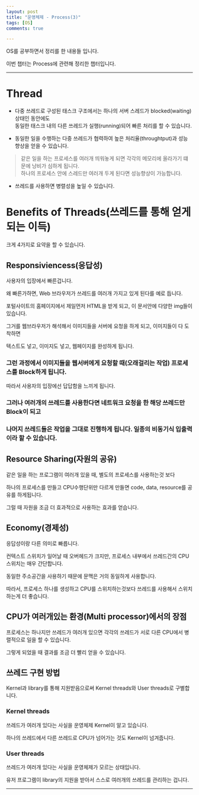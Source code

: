 ```yaml
---
layout: post
title: "운영체제 - Process(3)"
tags: [OS]
comments: true

---
```


OS를 공부하면서 정리를 한 내용들 입니다.<br>

이번 챕터는 Process에 관련해 정리한 챕터입니다.

---

# Thread

* 다중 쓰레드로 구성된 태스크 구조에서는 하나의 서버 스레드가 blocked(waiting) 상태인 동안에도<br>
동일한 태스크 내의 다른 쓰레드가 실행(running)되어 빠른 처리를 할 수 있습니다.

* 동일한 일을 수행하는 다중 쓰레드가 협력하여 높은 처리율(throughtput)과 성능 향상을 얻을 수 있습니다.

>같은 일을 하는 프로세스를 여러개 띄워놓게 되면 각각의 메모리에 올라가기 떄문에 낭비가 심하게 됩니다.<br>
하나의 프로세스 안에 스레드만 여러개 두게 된다면 성능향상이 가능합니다.

* 쓰레드를 사용하면 병렬성을 높일 수 있습니다.

# Benefits of Threads(쓰레드를 통해 얻게 되는 이득)

크게 4가지로 요약을 할 수 있습니다.

## Responsiviencess(응답성)	

사용자의 입장에서 빠른겁니다.

왜 빠른가하면, Web 브라우저가 쓰레드를 여러개 가지고 있게 된다를 예로 듭니다.

포털사이트의 홈페이지에서 제일먼저 HTML을 받게 되고, 이 문서안에 다양한 img들이 있습니다.

그거를 웹브라우저가 해석해서 이미지들을 서버에 요청을 하게 되고, 이미지들이 다 도착하면

텍스트도 넣고, 이미지도 넣고, 웹페이지를 완성하게 됩니다.

### 그런 과정에서 이미지들을 웹서버에게 요청할 때(오래걸리는 작업) 프로세스를 Block하게 됩니다.

따라서 사용자의 입장에선 답답함을 느끼게 됩니다.

### 그러나 여러개의 쓰레드를 사용한다면 네트워크 요청을 한 해당 쓰레드만 Block이 되고 

### 나머지 쓰레드들은 작업을 그대로 진행하게 됩니다. 일종의 비동기식 입출력이라 할 수 있습니다.

## Resource Sharing(자원의 공유)

같은 일을 하는 프로그램이 여러개 있을 때, 별도의 프로세스를 사용하는것 보다 

하나의 프로세스를 만들고 CPU수행단위만 다르게 만들면 code, data, resource를 공유를 하게됩니다.

그럴 때 자원을 조금 더 효과적으로 사용하는 효과를 얻습니다.

## Economy(경제성)

응답성이랑 다른 의미로 빠릅니다.

컨텍스트 스위치가 일어날 때 오버헤드가 크지만, 프로세스 내부에서 쓰레드간의 CPU 스위치는 매우 간단합니다.

동일한 주소공간을 사용하기 때문에 문맥은 거의 동일하게 사용합니다.

따라서, 프로세스 하나를 생성하고 CPU를 스위치하는것보다 쓰레드를 사용해서 스위치하는게 더 좋습니다.

## CPU가 여러개있는 환경(Multi processor)에서의 장점

프로세스는 하나지만 쓰레드가 여러개 있으면 각각의 쓰레드가 서로 다른 CPU에서 병렬적으로 일을 할 수 있습니다.

그렇게 되었을 때 결과를 조금 더 빨리 얻을 수 있습니다.


## 쓰레드 구현 방법

Kernel과 library를 통해 지원받음으로써 Kernel threads와 User threads로 구별합니다.

### Kernel threads

쓰레드가 여러개 있다는 사실을 운영체제 Kernel이 알고 있습니다.

하나의 쓰레드에서 다른 쓰레드로 CPU가 넘어가는 것도 Kernel이 넘겨줍니다.

### User threads

쓰레드가 여러개 있다는 사실을 운영체제가 모르는 상태입니다.

유저 프로그램이 library의 지원을 받아서 스스로 여러개의 쓰레드를 관리하는 겁니다.

---
